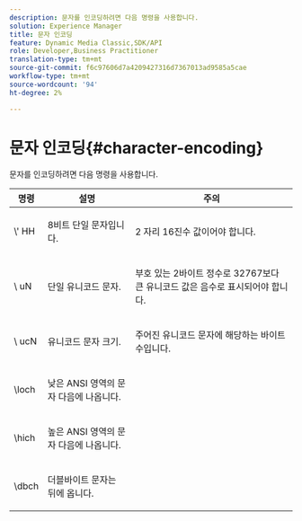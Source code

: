```yaml
---
description: 문자를 인코딩하려면 다음 명령을 사용합니다.
solution: Experience Manager
title: 문자 인코딩
feature: Dynamic Media Classic,SDK/API
role: Developer,Business Practitioner
translation-type: tm+mt
source-git-commit: f6c97606d7a4209427316d7367013ad9585a5cae
workflow-type: tm+mt
source-wordcount: '94'
ht-degree: 2%

---
```



# 문자 인코딩{#character-encoding}

문자를 인코딩하려면 다음 명령을 사용합니다.

<table id="table_EB0C1B674BEA4A37964FB4BF559E0005"> 
 <thead> 
  <tr> 
   <th class="entry"> 명령 </th> 
   <th class="entry"> 설명 </th> 
   <th class="entry"> 주의 </th> 
  </tr> 
 </thead>
 <tbody> 
  <tr> 
   <td> <span class="codeph">\'<span class="varname"> HH</span></span> </td> 
   <td> <p>8비트 단일 문자입니다. </p> </td> 
   <td> <p><span class="varname"> 2</span> 자리 16진수 값이어야 합니다. </p> </td> 
  </tr> 
  <tr> 
   <td> <span class="codeph">\<span class="varname"> uN</span></span> </td> 
   <td> <p>단일 유니코드 문자. </p> </td> 
   <td> <p><span class="varname"> 부호 </span> 있는 2바이트 정수로 32767보다 큰 유니코드 값은 음수로 표시되어야 합니다. </p> </td> 
  </tr> 
  <tr> 
   <td> <span class="codeph">\<span class="varname"> ucN</span></span> </td> 
   <td> <p>유니코드 문자 크기. </p> </td> 
   <td> <p>주어진 유니코드 문자에 해당하는 바이트 수입니다. </p> </td> 
  </tr> 
  <tr> 
   <td> <span class="codeph"> \loch  </span> </td> 
   <td> <p>낮은 ANSI 영역의 문자 다음에 나옵니다. </p> </td> 
   <td> <p> </p> </td> 
  </tr> 
  <tr> 
   <td> <span class="codeph"> \hich  </span> </td> 
   <td> <p>높은 ANSI 영역의 문자 다음에 나옵니다. </p> </td> 
   <td> <p> </p> </td> 
  </tr> 
  <tr> 
   <td> <span class="codeph"> \dbch  </span> </td> 
   <td> <p>더블바이트 문자는 뒤에 옵니다. </p> </td> 
   <td> <p> </p> </td> 
  </tr> 
 </tbody> 
</table>


